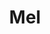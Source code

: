 ---
title: Mel
date: 
draft: false

# descripcion
description : Flor calada

materials: Plata 925

color: Plateado

dimensions: 1 cm

code: 01-03-0269

type: "Aros"

categories: []

price: $3.710,00

price_eftvo: $3.150,00

# Images
# first image will be shown in the product page
images:
  # - image: "images/path_to_image"
  # La ubicacion de las imagenes es imagenes/Aros/Aros.Microcubic/01-03-0269-mel
  - image: "./images/aros/microcubic/01-03-0269-flor-calada_a.jpeg"
  - image: "./images/aros/microcubic/01-03-0269-flor-calada_b.jpeg"
---